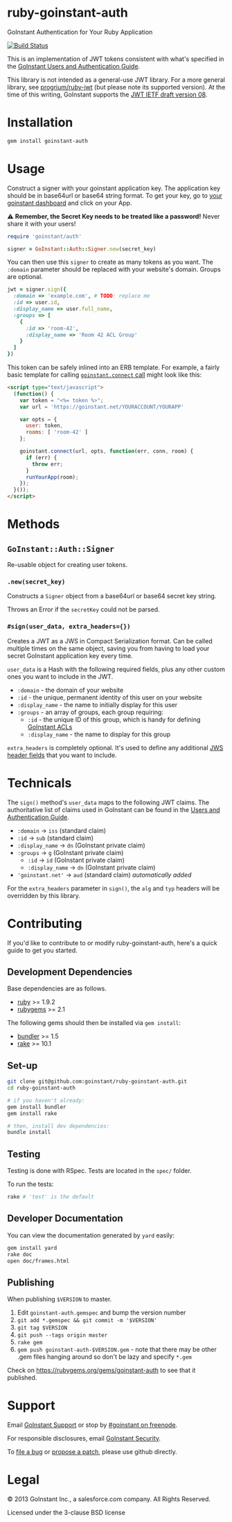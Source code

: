 # ruby-goinstant-auth

GoInstant Authentication for Your Ruby Application

[![Build Status](https://travis-ci.org/goinstant/ruby-goinstant-auth.png&branch=master)](https://travis-ci.org/goinstant/ruby-goinstant-auth)

This is an implementation of JWT tokens consistent with what's specified in the
[GoInstant Users and Authentication
Guide](https://developers.goinstant.com/v1/guides/users_and_authentication.html).

This library is not intended as a general-use JWT library.  For a more general
library, see [progrium/ruby-jwt](https://github.com/progrium/ruby-jwt) (but
please note its supported version).
At the time of this writing, GoInstant supports the [JWT IETF draft
version 08](https://tools.ietf.org/html/draft-ietf-oauth-json-web-token-08).

# Installation

```sh
gem install goinstant-auth
```

# Usage

Construct a signer with your goinstant application key. The application key
should be in base64url or base64 string format. To get your key, go to [your
goinstant dashboard](https://goinstant.com/dashboard) and click on your App.

:warning: **Remember, the Secret Key needs to be treated like a password!**
Never share it with your users!

```ruby
require 'goinstant/auth'

signer = GoInstant::Auth::Signer.new(secret_key)
```

You can then use this `signer` to create as many tokens as you want. The
`:domain` parameter should be replaced with your website's domain. Groups are
optional.

```ruby
jwt = signer.sign({
  :domain => 'example.com', # TODO: replace me
  :id => user.id,
  :display_name => user.full_name,
  :groups => [
    {
      :id => 'room-42',
      :display_name => 'Room 42 ACL Group'
    }
  ]
})
```

This token can be safely inlined into an ERB template.  For example, a fairly
basic template for calling [`goinstant.connect`
call](https://developers.goinstant.com/v1/javascript_api/connect.html) might
look like this:

```html
<script type="text/javascript">
  (function() {
    var token = "<%= token %>";
    var url = 'https://goinstant.net/YOURACCOUNT/YOURAPP'

    var opts = {
      user: token,
      rooms: [ 'room-42' ]
    };

    goinstant.connect(url, opts, function(err, conn, room) {
      if (err) {
        throw err;
      }
      runYourApp(room);
    });
  }());
</script>
```

# Methods

## `GoInstant::Auth::Signer`

Re-usable object for creating user tokens.

### `.new(secret_key)`

Constructs a `Signer` object from a base64url or base64 secret key string.

Throws an Error if the `secretKey` could not be parsed.

### `#sign(user_data, extra_headers={})`

Creates a JWT as a JWS in Compact Serialization format.  Can be called multiple
times on the same object, saving you from having to load your secret GoInstant
application key every time.

`user_data` is a Hash with the following required fields, plus any other
custom ones you want to include in the JWT.

- `:domain` - the domain of your website
- `:id` - the unique, permanent identity of this user on your website
- `:display_name` - the name to initially display for this user
- `:groups` - an array of groups, each group requiring:
  - `:id` - the unique ID of this group, which is handy for defining [GoInstant ACLs](https://developers.goinstant.com/v1/guides/creating_and_managing_acl.html)
  - `:display_name` - the name to display for this group

`extra_headers` is completely optional.  It's used to define any additional
[JWS header fields](http://tools.ietf.org/html/draft-ietf-jose-json-web-signature-11#section-4.1)
that you want to include.

# Technicals

The `sign()` method's `user_data` maps to the following JWT claims.
The authoritative list of claims used in GoInstant can be found in the [Users and Authentication Guide](https://developers.goinstant.com/v1/guides/users_and_authentication.html#which-reserved-claims-are-required).

- `:domain` -> `iss` (standard claim)
- `:id` -> `sub` (standard claim)
- `:display_name` -> `dn` (GoInstant private claim)
- `:groups` -> `g` (GoInstant private claim)
  - `:id` -> `id` (GoInstant private claim)
  - `:display_name` -> `dn` (GoInstant private claim)
- `'goinstant.net'` -> `aud` (standard claim) _automatically added_

For the `extra_headers` parameter in `sign()`, the `alg` and `typ` headers will
be overridden by this library.

# Contributing

If you'd like to contribute to or modify ruby-goinstant-auth, here's a quick
guide to get you started.

## Development Dependencies

Base dependencies are as follows.

- [ruby](https://www.ruby-lang.org/en/downloads/) >= 1.9.2
- [rubygems](https://rubygems.org/pages/download) >= 2.1

The following gems should then be installed via `gem install`:

- [bundler](http://bundler.io/) >= 1.5
- [rake](http://rake.rubyforge.org/) >= 10.1

## Set-up

```sh
git clone git@github.com:goinstant/ruby-goinstant-auth.git
cd ruby-goinstant-auth

# if you haven't already:
gem install bundler
gem install rake

# then, install dev dependencies:
bundle install
```

## Testing

Testing is done with RSpec.  Tests are located in the `spec/` folder.

To run the tests:

```sh
rake # 'test' is the default
```

## Developer Documentation

You can view the documentation generated by `yard` easily:

```sh
gem install yard
rake doc
open doc/frames.html
```

## Publishing

When publishing `$VERSION` to master.

1. Edit `goinstant-auth.gemspec` and bump the version number
2. `git add *.gemspec && git commit -m '$VERSION'`
3. `git tag $VERSION`
4. `git push --tags origin master`
5. `rake gem`
6. `gem push goinstant-auth-$VERSION.gem` - note that there may be other .gem files hanging around so don't be lazy and specify `*.gem`

Check on https://rubygems.org/gems/goinstant-auth to see that it published.

# Support

Email [GoInstant Support](mailto:support@goinstant.com) or stop by [#goinstant
on freenode](irc://irc.freenode.net/#goinstant).

For responsible disclosures, email [GoInstant Security](mailto:security@goinstant.com).

To [file a bug](https://github.com/goinstant/node-goinstant-auth/issues) or
[propose a patch](https://github.com/goinstant/node-goinstant-auth/pulls),
please use github directly.

# Legal

&copy; 2013 GoInstant Inc., a salesforce.com company.  All Rights Reserved.

Licensed under the 3-clause BSD license
